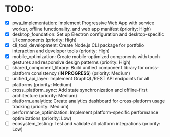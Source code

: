 # TODO:

- [x] pwa_implementation: Implement Progressive Web App with service worker, offline functionality, and web app manifest (priority: High)
- [x] desktop_foundation: Set up Electron configuration and desktop-specific UI components (priority: High)
- [x] cli_tool_development: Create Node.js CLI package for portfolio interaction and developer tools (priority: High)
- [x] mobile_optimization: Create mobile-optimized components with touch gestures and responsive design patterns (priority: High)
- [ ] shared_component_library: Build unified component library for cross-platform consistency (**IN PROGRESS**) (priority: Medium)
- [ ] unified_api_layer: Implement GraphQL/REST API endpoints for all platforms (priority: Medium)
- [ ] cross_platform_sync: Add state synchronization and offline-first architecture (priority: Medium)
- [ ] platform_analytics: Create analytics dashboard for cross-platform usage tracking (priority: Medium)
- [ ] performance_optimization: Implement platform-specific performance optimizations (priority: Low)
- [ ] ecosystem_testing: Test and validate all platform integrations (priority: Low)
